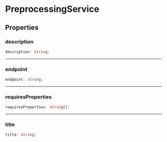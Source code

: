 # PreprocessingService

## Properties

### description

```ts
description: string;
```

***

### endpoint

```ts
endpoint: string;
```

***

### requiresProperties

```ts
requiresProperties: string[];
```

***

### title

```ts
title: string;
```
